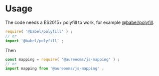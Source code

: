 # Usage

The code needs a ES2015+ polyfill to work, for example
[@babel/polyfill](https://babeljs.io/docs/usage/polyfill).
```js
require( '@babel/polyfill' ) ;
// or
import '@babel/polyfill' ;
```

Then
```js
const mapping = require( '@aureooms/js-mapping' ) ;
// or
import mapping from '@aureooms/js-mapping' ;
```
